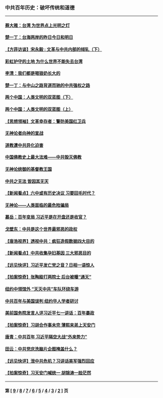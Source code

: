 ### 中共百年历史：破坏传统和道德
---
#### [蔡大雅：台湾 为世界点上光明之灯](../../pages/nf1176114/n13531530.md?02160430) 
#### [楚一丁：台海两岸的昨日今日和明日](../../pages/nf1176114/n13531468.md?02160430) 
#### [【方菲访谈】宋永毅 : 文革与中共内部的倾轧（下）](../../pages/nf1176114/n13486836.md?02160430) 
#### [彩虹护守的土地 为什么世界不能失去台湾](../../pages/nf1176114/n13476849.md?02160430) 
#### [李清：我们都是喝狼奶长大的](../../pages/nf1176114/n13471478.md?02160430) 
#### [楚一丁：与中山之路背道而驰的中共强权之路](../../pages/nf1176114/n13437270.md?02160430) 
#### [两个中国：人类文明的双蓝图（下）](../../pages/nf1176114/n13423132.md?02160430) 
#### [两个中国：人类文明的双蓝图（上）](../../pages/nf1176114/n13422687.md?02160430) 
#### [【思想领袖】文革幸存者：警防美国红卫兵](../../pages/nf1176114/n13339289.md?02160430) 
#### [无神论者向神的宣战](../../pages/nf1176114/n13281535.md?02160430) 
#### [道教遭中共异化迫害](../../pages/nf1176114/n13281463.md?02160430) 
#### [中国佛教史上最大法难——中共毁灭佛教](../../pages/nf1176114/n13281397.md?02160430) 
#### [无神论统御的基督教王国](../../pages/nf1176114/n13281280.md?02160430) 
#### [中共之无法 皆因其无天](../../pages/nf1176114/n13281088.md?02160430) 
#### [【新闻看点】六中或有历史决议 习要回毛时代？](../../pages/nf1176114/n13222895.md?02160430) 
#### [无神论——人类面临的最危险骗局](../../pages/nf1176114/n13196137.md?02160430) 
#### [慕岳：百年变局 习近平是在开盘还是收官？](../../pages/nf1176114/n13206516.md?02160430) 
#### [戈壁东：中共是这个世界最邪恶的政权](../../pages/nf1176114/n13085641.md?02160430) 
#### [【唐浩视界】透视中共：疯狂造假数据四大目的](../../pages/nf1176114/n13080590.md?02160430) 
#### [【新闻看点】中共收集孕妇基因 三大邪恶目的](../../pages/nf1176114/n13077182.md?02160430) 
#### [【远见快评】习近平发亡党之音？日相一语惊人](../../pages/nf1176114/n13074809.md?02160430) 
#### [【拍案惊奇】张陶殴打两院士 后台被曝“通天”](../../pages/nf1176114/n13070496.md?02160430) 
#### [纽约中领馆外 “天灭中共”车队环绕车游](../../pages/nf1176114/n13070693.md?02160430) 
#### [中共百年与美国误判 纽约华人学者研讨](../../pages/nf1176114/n13067969.md?02160430) 
#### [美前国务院发言人评习近平七一讲话：百年暴政](../../pages/nf1176114/n13066986.md?02160430) 
#### [【拍案惊奇】习胡合作事未完 薄熙来弟上天安门](../../pages/nf1176114/n13065867.md?02160430) 
#### [唐青：中共百年 习近平隔空大战“外来势力”](../../pages/nf1176114/n13065976.md?02160430) 
#### [田云：中共党庆洗脑片企图掩盖什么？](../../pages/nf1176114/n13064395.md?02160430) 
#### [【远见快评】泄中共危机？习讲话美军强烈回应](../../pages/nf1176114/n13064269.md?02160430) 
#### [【拍案惊奇】习天安门喊统一 胡锦涛一脸茫然](../../pages/nf1176114/n13063233.md?02160430) 

---
#### 第 [ [9](./9.md?02160430) / [8](./8.md?02160430) / [7](./7.md?02160430) / [6](./6.md?02160430) / [5](./5.md?02160430) / [4](./4.md?02160430) / [3](./3.md?02160430) / [2](./2.md?02160430) ] 页
